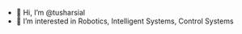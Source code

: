 - 👋 Hi, I’m @tusharsial
- 👀 I’m interested in Robotics, Intelligent Systems, Control Systems

<!---
tusharsial/tusharsial is a ✨ special ✨ repository because its `README.md` (this file) appears on your GitHub profile.
You can click the Preview link to take a look at your changes.
--->
